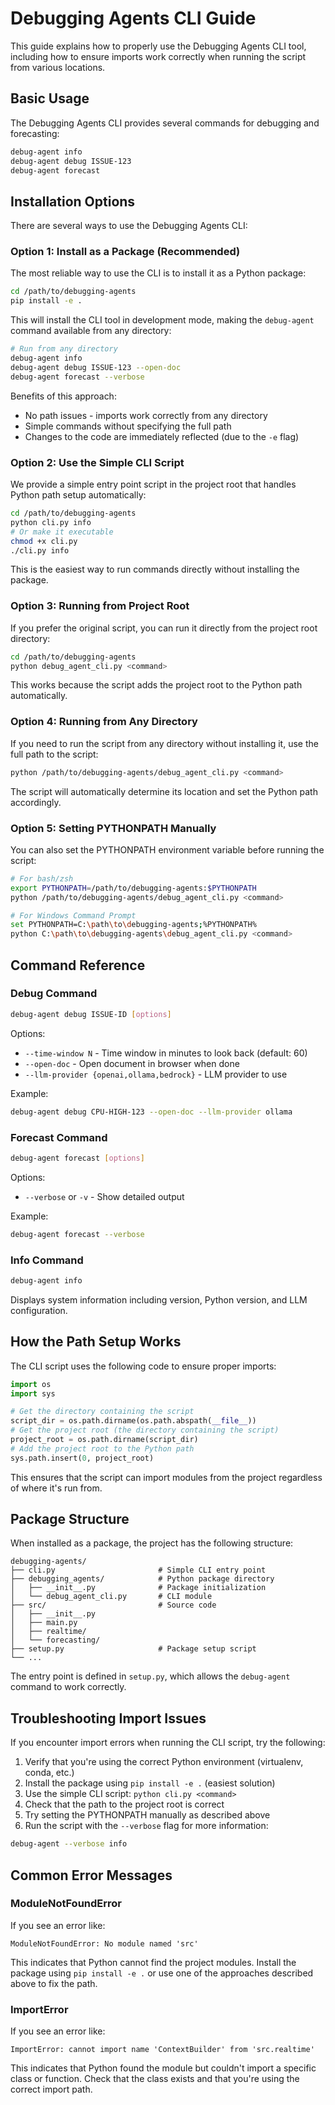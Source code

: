 # Debugging Agents CLI Guide

This guide explains how to properly use the Debugging Agents CLI tool, including how to ensure imports work correctly when running the script from various locations.

## Basic Usage

The Debugging Agents CLI provides several commands for debugging and forecasting:

```bash
debug-agent info
debug-agent debug ISSUE-123
debug-agent forecast
```

## Installation Options

There are several ways to use the Debugging Agents CLI:

### Option 1: Install as a Package (Recommended)

The most reliable way to use the CLI is to install it as a Python package:

```bash
cd /path/to/debugging-agents
pip install -e .
```

This will install the CLI tool in development mode, making the `debug-agent` command available from any directory:

```bash
# Run from any directory
debug-agent info
debug-agent debug ISSUE-123 --open-doc
debug-agent forecast --verbose
```

Benefits of this approach:
- No path issues - imports work correctly from any directory
- Simple commands without specifying the full path
- Changes to the code are immediately reflected (due to the `-e` flag)

### Option 2: Use the Simple CLI Script

We provide a simple entry point script in the project root that handles Python path setup automatically:

```bash
cd /path/to/debugging-agents
python cli.py info
# Or make it executable
chmod +x cli.py
./cli.py info
```

This is the easiest way to run commands directly without installing the package.

### Option 3: Running from Project Root

If you prefer the original script, you can run it directly from the project root directory:

```bash
cd /path/to/debugging-agents
python debug_agent_cli.py <command>
```

This works because the script adds the project root to the Python path automatically.

### Option 4: Running from Any Directory

If you need to run the script from any directory without installing it, use the full path to the script:

```bash
python /path/to/debugging-agents/debug_agent_cli.py <command>
```

The script will automatically determine its location and set the Python path accordingly.

### Option 5: Setting PYTHONPATH Manually

You can also set the PYTHONPATH environment variable before running the script:

```bash
# For bash/zsh
export PYTHONPATH=/path/to/debugging-agents:$PYTHONPATH
python /path/to/debugging-agents/debug_agent_cli.py <command>

# For Windows Command Prompt
set PYTHONPATH=C:\path\to\debugging-agents;%PYTHONPATH%
python C:\path\to\debugging-agents\debug_agent_cli.py <command>
```

## Command Reference

### Debug Command

```bash
debug-agent debug ISSUE-ID [options]
```

Options:
- `--time-window N` - Time window in minutes to look back (default: 60)
- `--open-doc` - Open document in browser when done
- `--llm-provider {openai,ollama,bedrock}` - LLM provider to use

Example:
```bash
debug-agent debug CPU-HIGH-123 --open-doc --llm-provider ollama
```

### Forecast Command

```bash
debug-agent forecast [options]
```

Options:
- `--verbose` or `-v` - Show detailed output

Example:
```bash
debug-agent forecast --verbose
```

### Info Command

```bash
debug-agent info
```

Displays system information including version, Python version, and LLM configuration.

## How the Path Setup Works

The CLI script uses the following code to ensure proper imports:

```python
import os
import sys

# Get the directory containing the script
script_dir = os.path.dirname(os.path.abspath(__file__))
# Get the project root (the directory containing the script)
project_root = os.path.dirname(script_dir)
# Add the project root to the Python path
sys.path.insert(0, project_root)
```

This ensures that the script can import modules from the project regardless of where it's run from.

## Package Structure

When installed as a package, the project has the following structure:

```
debugging-agents/
├── cli.py                       # Simple CLI entry point
├── debugging_agents/            # Python package directory
│   ├── __init__.py              # Package initialization
│   └── debug_agent_cli.py       # CLI module
├── src/                         # Source code
│   ├── __init__.py
│   ├── main.py
│   ├── realtime/
│   └── forecasting/
├── setup.py                     # Package setup script
└── ...
```

The entry point is defined in `setup.py`, which allows the `debug-agent` command to work correctly.

## Troubleshooting Import Issues

If you encounter import errors when running the CLI script, try the following:

1. Verify that you're using the correct Python environment (virtualenv, conda, etc.)
2. Install the package using `pip install -e .` (easiest solution)
3. Use the simple CLI script: `python cli.py <command>`
4. Check that the path to the project root is correct
5. Try setting the PYTHONPATH manually as described above
6. Run the script with the `--verbose` flag for more information:

```bash
debug-agent --verbose info
```

## Common Error Messages

### ModuleNotFoundError

If you see an error like:

```
ModuleNotFoundError: No module named 'src'
```

This indicates that Python cannot find the project modules. Install the package using `pip install -e .` or use one of the approaches described above to fix the path.

### ImportError

If you see an error like:

```
ImportError: cannot import name 'ContextBuilder' from 'src.realtime'
```

This indicates that Python found the module but couldn't import a specific class or function. Check that the class exists and that you're using the correct import path. 